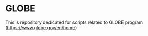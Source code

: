 # GLOBE
This is repository dedicated for scripts related to GLOBE program (https://www.globe.gov/en/home)
